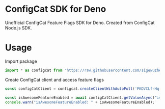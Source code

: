 # ConfigCat SDK for Deno
Unofficial ConfigCat Feature Flags SDK for Deno. Created from ConfigCat Node.js SDK.

# Usage
Import package
```js
import * as configcat from "https://raw.githubusercontent.com/sigewuzhere/configcat-deno/master/client.ts";
```

Create ConfigCat client and access feature flags
```js
const configCatClient = configcat.createClientWithAutoPoll('PKDVCLf-Hq-h-kCzMp-L7Q/HhOWfwVtZ0mb30i9wi17GQ');

const isAwesomeFeatureEnabled = await configCatClient.getValueAsync("isAwesomeFeatureEnabled", false);
console.warn("isAwesomeFeatureEnabled: " + isAwesomeFeatureEnabled);
```
